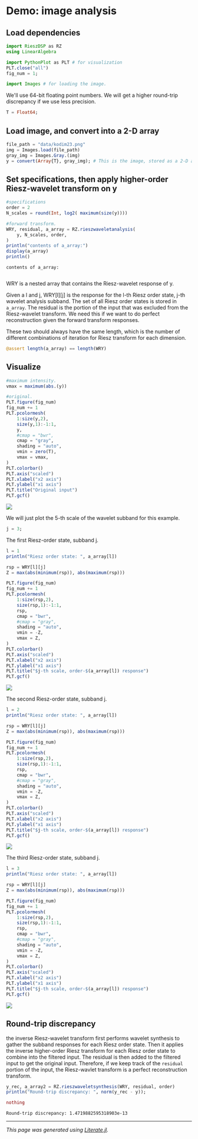 

# Demo: image analysis

## Load dependencies

````julia
import RieszDSP as RZ
using LinearAlgebra

import PythonPlot as PLT # for visualization
PLT.close("all")
fig_num = 1;

import Images # for loading the image.
````

We'll use 64-bit floating point numbers. We will get a higher round-trip discrepancy if we use less precision.

````julia
T = Float64;
````

## Load image, and convert into a 2-D array

````julia
file_path = "data/kodim23.png"
img = Images.load(file_path)
gray_img = Images.Gray.(img)
y = convert(Array{T}, gray_img); # This is the image, stored as a 2-D array.
````

## Set specifications, then apply higher-order Riesz-wavelet transform on y

````julia
#specifications
order = 2
N_scales = round(Int, log2( maximum(size(y))))

#forward transform.
WRY, residual, a_array = RZ.rieszwaveletanalysis(
    y, N_scales, order,
)
println("contents of a_array:")
display(a_array)
println()
````

````
contents of a_array:


````

WRY is a nested array that contains the Riesz-wavelet response of y.

Given a l and j, WRY[l][j] is the response for the l-th Riesz order state, j-th wavelet analysis subband.
The set of all Riesz order states is stored in `a_array`. The residual is the portion of the input that was excluded from the Riesz-wavelet transform. We need this if we want to do perfect reconstruction given the forward transform responses.

These two should always have the same length, which is the number of different combinations of iteration for Riesz transform for each dimension.

````julia
@assert length(a_array) == length(WRY)
````

## Visualize

````julia
#maximum intensity.
vmax = maximum(abs.(y))

#original.
PLT.figure(fig_num)
fig_num += 1
PLT.pcolormesh(
    1:size(y,2),
    size(y,1):-1:1,
    y,
    #cmap = "bwr",
    cmap = "gray",
    shading = "auto",
    vmin = zero(T),
    vmax = vmax,
)
PLT.colorbar()
PLT.axis("scaled")
PLT.xlabel("x2 axis")
PLT.ylabel("x1 axis")
PLT.title("Original input")
PLT.gcf()
````
![](./assets/image-16.png)

We will just plot the 5-th scale of the wavelet subband for this example.

````julia
j = 3;
````

The first Riesz-order state, subband j.

````julia
l = 1
println("Riesz order state: ", a_array[l])

rsp = WRY[l][j]
Z = max(abs(minimum(rsp)), abs(maximum(rsp)))

PLT.figure(fig_num)
fig_num += 1
PLT.pcolormesh(
    1:size(rsp,2),
    size(rsp,1):-1:1,
    rsp,
    cmap = "bwr",
    #cmap = "gray",
    shading = "auto",
    vmin = -Z,
    vmax = Z,
)
PLT.colorbar()
PLT.axis("scaled")
PLT.xlabel("x2 axis")
PLT.ylabel("x1 axis")
PLT.title("$j-th scale, order-$(a_array[l]) response")
PLT.gcf()
````
![](./assets/image-20.png)

The second Riesz-order state, subband j.

````julia
l = 2
println("Riesz order state: ", a_array[l])

rsp = WRY[l][j]
Z = max(abs(minimum(rsp)), abs(maximum(rsp)))

PLT.figure(fig_num)
fig_num += 1
PLT.pcolormesh(
    1:size(rsp,2),
    size(rsp,1):-1:1,
    rsp,
    cmap = "bwr",
    #cmap = "gray",
    shading = "auto",
    vmin = -Z,
    vmax = Z,
)
PLT.colorbar()
PLT.axis("scaled")
PLT.xlabel("x2 axis")
PLT.ylabel("x1 axis")
PLT.title("$j-th scale, order-$(a_array[l]) response")
PLT.gcf()
````
![](./assets/image-22.png)

The third Riesz-order state, subband j.

````julia
l = 3
println("Riesz order state: ", a_array[l])

rsp = WRY[l][j]
Z = max(abs(minimum(rsp)), abs(maximum(rsp)))

PLT.figure(fig_num)
fig_num += 1
PLT.pcolormesh(
    1:size(rsp,2),
    size(rsp,1):-1:1,
    rsp,
    cmap = "bwr",
    #cmap = "gray",
    shading = "auto",
    vmin = -Z,
    vmax = Z,
)
PLT.colorbar()
PLT.axis("scaled")
PLT.xlabel("x2 axis")
PLT.ylabel("x1 axis")
PLT.title("$j-th scale, order-$(a_array[l]) response")
PLT.gcf()
````
![](./assets/image-24.png)

## Round-trip discrepancy
the inverse Riesz-wavelet transform first performs wavelet synthesis to gather the subband responses for each Riesz order state. Then it applies the inverse higher-order Riesz transform for each Riesz order state to combine into the filtered input. The residual is then added to the filtered input to get the original input.
Therefore, if we keep track of the `residual` portion of the input, the Riesz-wavlet transform is a perfect reconstruction transform.

````julia
y_rec, a_array2 = RZ.rieszwaveletsynthesis(WRY, residual, order)
println("Round-trip discrepancy: ", norm(y_rec - y));

nothing
````

````
Round-trip discrepancy: 1.4719882595318903e-13

````

---

*This page was generated using [Literate.jl](https://github.com/fredrikekre/Literate.jl).*

